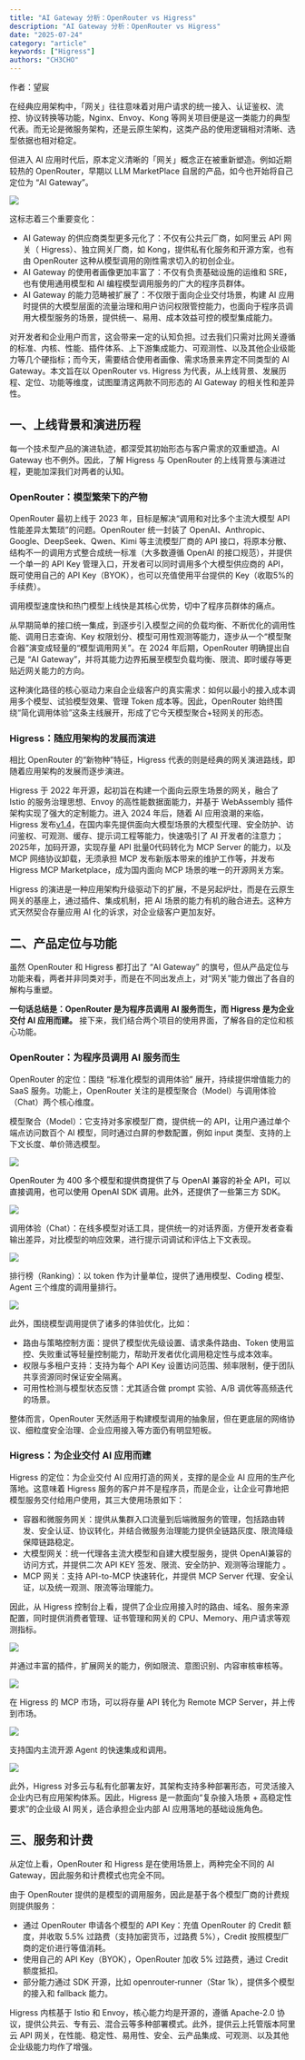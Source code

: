 ```yaml
---
title: "AI Gateway 分析：OpenRouter vs Higress"
description: "AI Gateway 分析：OpenRouter vs Higress"
date: "2025-07-24"
category: "article"
keywords: ["Higress"]
authors: "CH3CHO"
---
```


作者：望宸

在经典应用架构中，「网关」往往意味着对用户请求的统一接入、认证鉴权、流控、协议转换等功能，Nginx、Envoy、Kong 等网关项目便是这一类能力的典型代表。而无论是微服务架构，还是云原生架构，这类产品的使用逻辑相对清晰、选型依据也相对稳定。



但进入 AI 应用时代后，原本定义清晰的「网关」概念正在被重新塑造。例如近期较热的 OpenRouter，早期以 LLM MarketPlace 自居的产品，如今也开始将自己定位为 “AI Gateway”。

![](https://img.alicdn.com/imgextra/i2/O1CN01nUQCXm1pRYngfORoA_!!6000000005357-2-tps-2786-710.png)

这标志着三个重要变化：

+ AI Gateway 的供应商类型更多元化了：不仅有公共云厂商，如阿里云 API 网关（ Higress）、独立网关厂商，如 Kong，提供私有化服务和开源方案，也有由 OpenRouter 这种从模型调用的刚性需求切入的初创企业。
+ AI Gateway 的使用者画像更加丰富了：不仅有负责基础设施的运维和 SRE，也有使用通用模型和 AI 编程模型调用服务的广大的程序员群体。
+ AI Gateway 的能力范畴被扩展了：不仅限于面向企业交付场景，构建 AI 应用时提供的大模型层面的流量治理和用户访问权限管控能力，也面向于程序员调用大模型服务的场景，提供统一、易用、成本效益可控的模型集成能力。



对开发者和企业用户而言，这会带来一定的认知负担。过去我们只需对比网关遵循的标准、内核、性能、插件体系、上下游集成能力、可观测性、以及其他企业级能力等几个硬指标；而今天，需要结合使用者画像、需求场景来界定不同类型的 AI Gateway。本文旨在以 OpenRouter vs. Higress 为代表，从上线背景、发展历程、定位、功能等维度，试图厘清这两款不同形态的 AI Gateway 的相关性和差异性。



## 一、上线背景和演进历程
每一个技术型产品的演进轨迹，都深受其初始形态与客户需求的双重塑造。AI Gateway 也不例外。因此，了解 Higress 与 OpenRouter 的上线背景与演进过程，更能加深我们对两者的认知。



### OpenRouter：模型繁荣下的产物
OpenRouter 最初上线于 2023 年，目标是解决“调用和对比多个主流大模型 API 性能差异太繁琐”的问题。OpenRouter 统一封装了 OpenAI、Anthropic、Google、DeepSeek、Qwen、Kimi 等主流模型厂商的 API 接口，将原本分散、结构不一的调用方式整合成统一标准（大多数遵循 OpenAI 的接口规范），并提供一个单一的 API Key 管理入口，开发者可以同时调用多个大模型供应商的 API，既可使用自己的 API Key（BYOK），也可以充值使用平台提供的 Key（收取5%的手续费）。



调用模型速度快和热门模型上线快是其核心优势，切中了程序员群体的痛点。



从早期简单的接口统一集成，到逐步引入模型之间的负载均衡、不断优化的调用性能、调用日志查询、Key 权限划分、模型可用性观测等能力，逐步从一个“模型聚合器”演变成轻量的“模型调用网关”。在 2024 年后期，OpenRouter 明确提出自己是 “AI Gateway”，并将其能力边界拓展至模型负载均衡、限流、即时缓存等更贴近网关能力的方向。



这种演化路径的核心驱动力来自企业级客户的真实需求：如何以最小的接入成本调用多个模型、试验模型效果、管理 Token 成本等。因此，OpenRouter 始终围绕“简化调用体验”这条主线展开，形成了它今天模型聚合+轻网关的形态。



### Higress：随应用架构的发展而演进
相比 OpenRouter 的“新物种”特征，Higress 代表的则是经典的网关演进路线，即随着应用架构的发展而逐步演进。



Higress 于 2022 年开源，起初旨在构建一个面向云原生场景的网关，融合了 Istio 的服务治理思想、Envoy 的高性能数据面能力，并基于 WebAssembly 插件架构实现了强大的定制能力。进入 2024 年后，随着 AI 应用浪潮的来临，Higress 发布[v1.4](https://mp.weixin.qq.com/s/JqlMXA-SGcBrNQbF2FVQog)，在国内率先提供面向大模型场景的大模型代理、安全防护、访问鉴权、可观测、缓存、提示词工程等能力，快速吸引了 AI 开发者的注意力；2025年，加码开源，实现存量 API 批量0代码转化为 MCP Server 的能力，以及 MCP 网络协议卸载，无须承担 MCP 发布新版本带来的维护工作等，并发布 Higress MCP Marketplace，成为国内面向 MCP 场景的唯一的开源网关方案。



Higress 的演进是一种应用架构升级驱动下的扩展，不是另起炉灶，而是在云原生网关的基座上，通过插件、集成机制，把 AI 场景的能力有机的融合进去。这种方式天然契合存量应用 AI 化的诉求，对企业级客户更加友好。



## 二、产品定位与功能
虽然 OpenRouter 和 Higress 都打出了 “AI Gateway” 的旗号，但从产品定位与功能来看，两者并非同类对手，而是在不同出发点上，对“网关”能力做出了各自的解构与重塑。



**一句话总结是：OpenRouter 是为程序员调用 AI 服务而生，而 Higress 是为企业交付 AI 应用而建。** 接下来，我们结合两个项目的使用界面，了解各自的定位和核心功能。



### OpenRouter：为程序员调用 AI 服务而生
OpenRouter 的定位：围绕 “标准化模型的调用体验” 展开，持续提供增值能力的 SaaS 服务。功能上，OpenRouter 关注的是模型聚合（Model）与调用体验（Chat）两个核心维度。



模型聚合（Model）：它支持对多家模型厂商，提供统一的 API，让用户通过单个端点访问数百个 AI 模型，同时通过白屏的参数配置，例如 input 类型、支持的上下文长度、单价筛选模型。

![](https://img.alicdn.com/imgextra/i3/O1CN015KtX151dJ443Au8v3_!!6000000003714-2-tps-2836-1606.png)



<font style="color:rgb(9, 9, 11);">OpenRouter 为 400 多个模型和提供商提供了与 OpenAI 兼容的补全 API，可以直接调用，也可以使用 OpenAI SDK 调用。此外，还提供了一些第三方 SDK。</font>

![](https://img.alicdn.com/imgextra/i4/O1CN011728al23TlKENe6sH_!!6000000007257-2-tps-2060-1198.png)



调用体验（Chat）：在线多模型对话工具，提供统一的对话界面，方便开发者查看输出差异，对比模型的响应效果，进行提示词调试和评估上下文表现。

![](https://img.alicdn.com/imgextra/i1/O1CN01SogbaG1V6gQoLDktR_!!6000000002604-2-tps-2806-1586.png)



排行榜（Ranking）：以 token 作为计量单位，提供了通用模型、Coding 模型、Agent 三个维度的调用量排行。

![](https://img.alicdn.com/imgextra/i2/O1CN01wugNxe1Lfoegh9cqz_!!6000000001327-2-tps-2036-888.png)



此外，围绕模型调用提供了诸多的体验优化，比如：

+ 路由与策略控制方面：提供了模型优先级设置、请求条件路由、Token 使用监控、失败重试等轻量控制能力，帮助开发者优化调用稳定性与成本效率。
+ 权限与多租户支持：支持为每个 API Key 设置访问范围、频率限制，便于团队共享资源同时保证安全隔离。
+ 可用性检测与模型状态反馈：尤其适合做 prompt 实验、A/B 调优等高频迭代的场景。



整体而言，OpenRouter 天然适用于构建模型调用的抽象层，但在更底层的网络协议、细粒度安全治理、企业应用接入等方面仍有明显短板。



### Higress：为企业交付 AI 应用而建
Higress 的定位：为企业交付 AI 应用打造的网关，支撑的是企业 AI 应用的生产化落地。这意味着 Higress 服务的客户并不是程序员，而是企业，让企业可靠地把模型服务交付给用户使用，其三大使用场景如下：

+ 容器和微服务网关：提供从集群入口流量到后端微服务的管理，包括路由转发、安全认证、协议转化，并结合微服务治理能力提供全链路灰度、限流降级保障链路稳定。
+ 大模型网关：统一代理各主流大模型和自建大模型服务，提供 OpenAI兼容的访问方式，并提供二次 API KEY 签发、限流、安全防护、观测等治理能力 。
+ MCP 网关：支持 API-to-MCP 快速转化，并提供 MCP Server 代理、安全认证，以及统一观测、限流等治理能力。



因此，从 Higress 控制台上看，提供了企业应用接入时的路由、域名、服务来源配置，同时提供消费者管理、证书管理和网关的 CPU、Memory、用户请求等观测指标。



![](https://framerusercontent.com/images/C5dDkyZySA0u2tHz0uANeLzRnNI.png)



并通过丰富的插件，扩展网关的能力，例如限流、意图识别、内容审核审核等。

![](https://framerusercontent.com/images/M2CZDhxmzdKwQlz5ZtVsvZvLg.png)



在 Higress 的 MCP 市场，可以将存量 API 转化为 Remote MCP Server，并上传到市场。

![](https://framerusercontent.com/images/z49gQVtPQTqQ3BL5hYU3FwBxe8.png)



支持国内主流开源 Agent 的快速集成和调用。

![](https://framerusercontent.com/images/eXaXpaOEriyq0yPXiU6kAHMagAM.png)  


此外，Higress 对多云与私有化部署友好，其架构支持多种部署形态，可灵活接入企业内已有应用架构体系。因此，Higress 是一款面向“复杂接入场景 + 高稳定性要求”的企业级 AI 网关，适合承担企业内部 AI 应用落地的基础设施角色。



## 三、服务和计费
从定位上看，OpenRouter 和 Higress 是在使用场景上，两种完全不同的 AI Gateway，因此服务和计费模式也完全不同。



由于 OpenRouter 提供的是模型的调用服务，因此是基于各个模型厂商的计费规则提供服务：

+ 通过 OpenRouter 申请各个模型的 API Key：充值 OpenRouter 的 Credit 额度，并收取 5.5% 过路费（支持加密货币，过路费 5%），Credit 按照模型厂商的定价进行等值消耗。
+ 使用自己的 API Key（BYOK），OpenRouter 加收 5% 过路费，通过 Credit 额度抵扣。
+ 部分能力通过 SDK 开源，比如 openrouter‑runner（Star 1k），提供多个模型的接入和 fallback 能力。



Higress 内核基于 Istio 和 Envoy，核心能力均是开源的，遵循 Apache-2.0 协议，提供公共云、专有云、混合云等多种部署模式。此外，提供云上托管版本阿里云 API 网关，在性能、稳定性、易用性、安全、云产品集成、可观测、以及其他企业级能力均作了增强。
